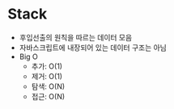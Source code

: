 # Stack

- 후입선출의 원칙을 따르는 데이터 모음
- 자바스크립트에 내장되어 있는 데이터 구조는 아님
- Big O
  - 추가: O(1)
  - 제거: O(1)
  - 탐색: O(N)
  - 접근: O(N)

